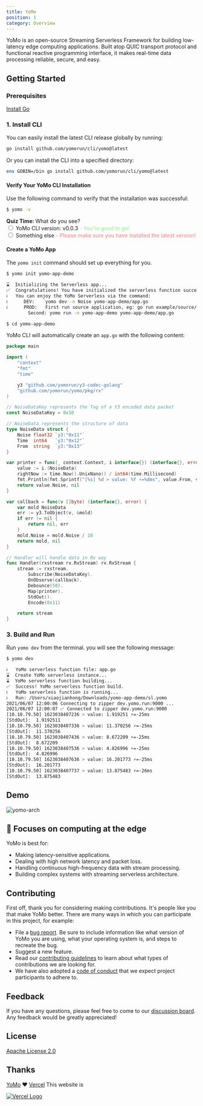 ```yaml
---
title: YoMo
position: 1
category: Overview
---
```


YoMo is an open-source Streaming Serverless Framework for building low-latency edge computing applications. Built atop QUIC transport protocol and functional reactive programming interface, it makes real-time data processing reliable, secure, and easy.

## Getting Started

### Prerequisites

[Install Go](https://golang.org/doc/install)

### 1. Install CLI

You can easily install the latest CLI release globally by running:

```sh
go install github.com/yomorun/cli/yomo@latest
```

Or you can install the CLI into a specified directory:

```sh
env GOBIN=/bin go install github.com/yomorun/cli/yomo@latest
```

#### Verify Your YoMo CLI Installation

Use the following command to verify that the installation was successful:

```bash
$ yomo -v
```

<div>
	<span><span style="font-weight:bold;">Quiz Time: </span>What do you see?</span>
	<br>
    <input type="radio" name="x">
	<label>YoMo CLI version: v0.0.3</label>
	<span style="color:lightgreen;"> - You're good to go!</span>
	<br>
	<input type="radio" name="x">
	<label>Something else</label>
	<span style="color:lightcoral;"> - Please make sure you have installed the latest version!</span>
	<br>
	<input type="radio" name="x" checked style="display:none;"></input>
</div>

#### Create a YoMo App

The `yomo init` command should set up everything for you.

```bash
$ yomo init yomo-app-demo

⌛  Initializing the Serverless app...
✅  Congratulations! You have initialized the serverless function successfully.
ℹ️   You can enjoy the YoMo Serverless via the command: 
ℹ️   	DEV: 	yomo dev -n Noise yomo-app-demo/app.go
ℹ️   	PROD: 	First run source application, eg: go run example/source/main.go
		Second: yomo run -n yomo-app-demo yomo-app-demo/app.go

$ cd yomo-app-demo
```

YoMo CLI will automatically create an `app.go` with the following content:

```go
package main

import (
	"context"
	"fmt"
	"time"

	y3 "github.com/yomorun/y3-codec-golang"
	"github.com/yomorun/yomo/pkg/rx"
)

// NoiseDataKey represents the Tag of a Y3 encoded data packet
const NoiseDataKey = 0x10

// NoiseData represents the structure of data
type NoiseData struct {
	Noise float32 `y3:"0x11"`
	Time  int64   `y3:"0x12"`
	From  string  `y3:"0x13"`
}

var printer = func(_ context.Context, i interface{}) (interface{}, error) {
	value := i.(NoiseData)
	rightNow := time.Now().UnixNano() / int64(time.Millisecond)
	fmt.Println(fmt.Sprintf("[%s] %d > value: %f ⚡️=%dms", value.From, value.Time, value.Noise, rightNow-value.Time))
	return value.Noise, nil
}

var callback = func(v []byte) (interface{}, error) {
	var mold NoiseData
	err := y3.ToObject(v, &mold)
	if err != nil {
		return nil, err
	}
	mold.Noise = mold.Noise / 10
	return mold, nil
}

// Handler will handle data in Rx way
func Handler(rxstream rx.RxStream) rx.RxStream {
	stream := rxstream.
		Subscribe(NoiseDataKey).
		OnObserve(callback).
		Debounce(50).
		Map(printer).
		StdOut().
		Encode(0x11)

	return stream
}
```

### 3. Build and Run

Run `yomo dev` from the terminal. you will see the following message:

```sh
$ yomo dev

ℹ️   YoMo serverless function file: app.go
⌛  Create YoMo serverless instance...
⌛  YoMo serverless function building...
✅  Success! YoMo serverless function build.
ℹ️   YoMo serverless function is running...
ℹ️   Run: /Users/xiaojianhong/Downloads/yomo-app-demo/sl.yomo
2021/06/07 12:00:06 Connecting to zipper dev.yomo.run:9000 ...
2021/06/07 12:00:07 ✅ Connected to zipper dev.yomo.run:9000
[10.10.79.50] 1623038407236 > value: 1.919251 ⚡️=-25ms
[StdOut]:  1.9192511
[10.10.79.50] 1623038407336 > value: 11.370256 ⚡️=-25ms
[StdOut]:  11.370256
[10.10.79.50] 1623038407436 > value: 8.672209 ⚡️=-25ms
[StdOut]:  8.672209
[10.10.79.50] 1623038407536 > value: 4.826996 ⚡️=-25ms
[StdOut]:  4.826996
[10.10.79.50] 1623038407636 > value: 16.201773 ⚡️=-25ms
[StdOut]:  16.201773
[10.10.79.50] 1623038407737 > value: 13.875483 ⚡️=-26ms
[StdOut]:  13.875483

```

## Demo

![yomo-arch](/yomo-arch-v0.7.png)

## 🎯 Focuses on computing at the edge

YoMo is best for:

- Making latency-sensitive applications.
- Dealing with high network latency and packet loss.
- Handling continuous high-frequency data with stream processing.
- Building complex systems with streaming serverless architecture.

## Contributing

First off, thank you for considering making contributions. It's people like you that make YoMo better. There are many ways in which you can participate in this project, for example:

- File a [bug report](https://github.com/yomorun/yomo/issues/new?assignees=&labels=bug&template=bug_report.md&title=%5BBUG%5D). Be sure to include information like what version of YoMo you are using, what your operating system is, and steps to recreate the bug.
- Suggest a new feature.
- Read our [contributing guidelines](https://github.com/yomorun/yomo/blob/master/CONTRIBUTING.md) to learn about what types of contributions we are looking for.
- We have also adopted a [code of conduct](https://github.com/yomorun/yomo/blob/master/CODE_OF_CONDUCT.md) that we expect project participants to adhere to.

## Feedback

If you have any questions, please feel free to come to our [discussion board](https://github.com/yomorun/yomo/discussions). Any feedback would be greatly appreciated!

## License

[Apache License 2.0](http://www.apache.org/licenses/LICENSE-2.0.html)

## Thanks

[YoMo](https://github.com/yomorun/yomo) ❤️ [Vercel](https://vercel.com/?utm_source=yomorun&utm_campaign=oss) This website is

[![Vercel Logo](https://docs.yomo.run/vercel.svg)](https://vercel.com/?utm_source=yomorun&utm_campaign=oss)
